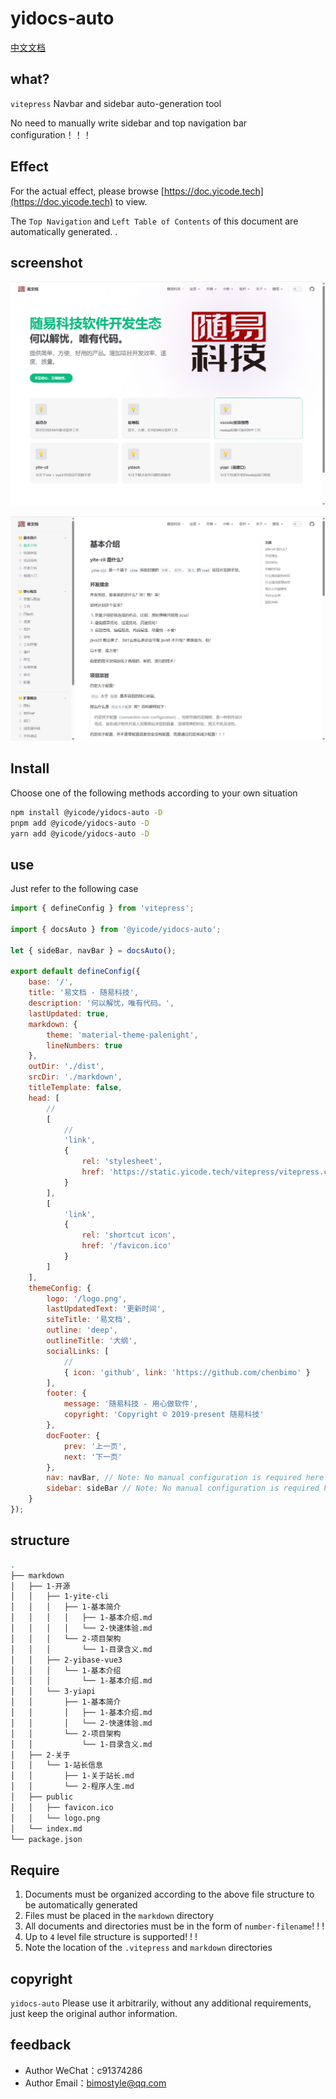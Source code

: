 # yidocs-auto

[中文文档](./readme-en.md)

## what?

`vitepress` Navbar and sidebar auto-generation tool

No need to manually write sidebar and top navigation bar configuration！！！

## Effect

For the actual effect, please browse [https://doc.yicode.tech](https://doc.yicode.tech) to view.

The `Top Navigation` and `Left Table of Contents` of this document are automatically generated. .

## screenshot

![随易科技](assets/1.png)

![随易科技](assets/2.png)

## Install

Choose one of the following methods according to your own situation

```bash
npm install @yicode/yidocs-auto -D
pnpm add @yicode/yidocs-auto -D
yarn add @yicode/yidocs-auto -D
```

## use

Just refer to the following case

```javascript
import { defineConfig } from 'vitepress';

import { docsAuto } from '@yicode/yidocs-auto';

let { sideBar, navBar } = docsAuto();

export default defineConfig({
    base: '/',
    title: '易文档 - 随易科技',
    description: '何以解忧，唯有代码。',
    lastUpdated: true,
    markdown: {
        theme: 'material-theme-palenight',
        lineNumbers: true
    },
    outDir: './dist',
    srcDir: './markdown',
    titleTemplate: false,
    head: [
        //
        [
            //
            'link',
            {
                rel: 'stylesheet',
                href: 'https://static.yicode.tech/vitepress/vitepress.css'
            }
        ],
        [
            'link',
            {
                rel: 'shortcut icon',
                href: '/favicon.ico'
            }
        ]
    ],
    themeConfig: {
        logo: '/logo.png',
        lastUpdatedText: '更新时间',
        siteTitle: '易文档',
        outline: 'deep',
        outlineTitle: '大纲',
        socialLinks: [
            //
            { icon: 'github', link: 'https://github.com/chenbimo' }
        ],
        footer: {
            message: '随易科技 - 用心做软件',
            copyright: 'Copyright © 2019-present 随易科技'
        },
        docFooter: {
            prev: '上一页',
            next: '下一页'
        },
        nav: navBar, // Note: No manual configuration is required here
        sidebar: sideBar // Note: No manual configuration is required here
    }
});
```

## structure

```bash
.
├── markdown
│   ├── 1-开源
│   │   ├── 1-yite-cli
│   │   │   ├── 1-基本简介
│   │   │   │   ├── 1-基本介绍.md
│   │   │   │   └── 2-快速体验.md
│   │   │   └── 2-项目架构
│   │   │       └── 1-目录含义.md
│   │   ├── 2-yibase-vue3
│   │   │   └── 1-基本介绍
│   │   │       └── 1-基本介绍.md
│   │   └── 3-yiapi
│   │       ├── 1-基本简介
│   │       │   ├── 1-基本介绍.md
│   │       │   └── 2-快速体验.md
│   │       └── 2-项目架构
│   │           └── 1-目录含义.md
│   ├── 2-关于
│   │   └── 1-站长信息
│   │       ├── 1-关于站长.md
│   │       └── 2-程序人生.md
│   ├── public
│   │   ├── favicon.ico
│   │   └── logo.png
│   └── index.md
└── package.json
```

## Require

1. Documents must be organized according to the above file structure to be automatically generated
2. Files must be placed in the `markdown` directory
3. All documents and directories must be in the form of `number-filename`! ! !
4. Up to `4` level file structure is supported! ! !
5. Note the location of the `.vitepress` and `markdown` directories

## copyright

`yidocs-auto` Please use it arbitrarily, without any additional requirements, just keep the original author information.

## feedback

-   Author WeChat：c91374286
-   Author Email：bimostyle@qq.com
